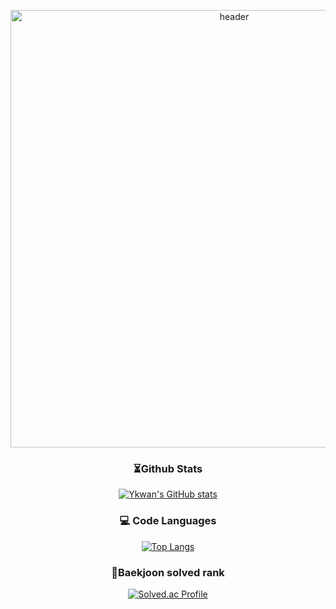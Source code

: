 <p align="center">
  <img
    src="https://capsule-render.vercel.app/api?type=waving&height=120&color=gradient&text=Youngkwan%20Cho&textBg=false&section=header&reversal=false&fontAlign=50&animation=fadeIn"
    alt="header"
    width="700" />
</p>


<div align="center">
  
### ⏳Github Stats
[![Ykwan's GitHub stats](https://repo-six-mauve.vercel.app/api?username=Youngkwan-Cho&show_icons=true&theme=dark&count_private=true&locale=kr)](https://github.com/Youngkwan-Cho/repo)

### 💻 Code Languages
[![Top Langs](https://repo-six-mauve.vercel.app/api/top-langs/?username=Youngkwan-Cho&layout=compact&locale=kr)](https://github.com/Youngkwan-Cho/repo)

### 🏅Baekjoon solved rank
[![Solved.ac Profile](http://mazassumnida.wtf/api/generate_badge?boj=dudrhks1009)](https://solved.ac/dudrhks1009)

</div>
